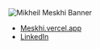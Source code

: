 <img src="https://github.com/MMeskhi/MMeskhi/blob/main/Mikheil%20Meskhi%20%E2%80%A2%20Front-End%20Dev.png" alt="Mikheil Meskhi Banner">

- <a href="https://www.meskhi.vercelapp" target="_blank" rel="noopener noreferrer" aria-label="Perosnal Website">Meskhi.vercel.app</a>
- <a href="https://www.linkedin.com/in/mikheilmeskhi/" target="_blank" rel="noopener noreferrer" aria-label="LinkedIn">LinkedIn</a>
